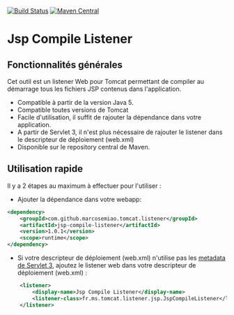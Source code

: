 [![Build Status](https://api.travis-ci.org/marcosemiao/jsp-compile-listener.png?branch=master)](https://travis-ci.org/marcosemiao/jsp-compile-listener) [![Maven Central](https://maven-badges.herokuapp.com/maven-central/com.github.marcosemiao/jsp-compile-listener/badge.svg)](https://maven-badges.herokuapp.com/maven-central/com.github.marcosemiao/jsp-compile-listener)

# Jsp Compile Listener

## Fonctionnalités générales
Cet outil est un listener Web pour Tomcat permettant de compiler au démarrage tous les fichiers JSP contenus dans l'application.
- Compatible à partir de la version Java 5.
- Compatible toutes versions de Tomcat
- Facile d'utilisation, il suffit de rajouter la dépendance dans votre application.
- A partir de Servlet 3, il n'est plus nécessaire de rajouter le listener dans le descripteur de déploiement (web.xml)
- Disponible sur le repository central de Maven.

## Utilisation rapide

Il y a 2 étapes au maximum à effectuer pour l'utiliser :
- Ajouter la dépendance dans votre webapp:

````xml
<dependency>
	<groupId>com.github.marcosemiao.tomcat.listener</groupId>
	<artifactId>jsp-compile-listener</artifactId>
	<version>1.0.1</version>
    <scope>runtime</scope>
</dependency>
````

- Si votre descripteur de déploiement (web.xml) n'utilise pas les [metadata de Servlet 3](https://blogs.oracle.com/swchan/entry/servlet_3_0_web_fragment), ajoutez le listener web dans votre descripteur de déploiement (web.xml) :

````xml
	<listener>
		<display-name>Jsp Compile Listener</display-name>
		<listener-class>fr.ms.tomcat.listener.jsp.JspCompileListener</listener-class>
	</listener>
````

